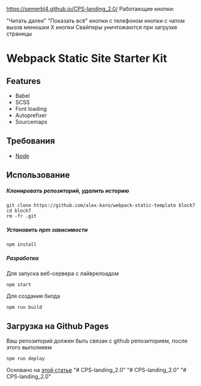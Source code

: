 https://semerbl4.github.io/CPS-landing_2.0/ Работающие кнопки:

"Читать далее"
"Показать всё"
кнопки с телефоном
кнопки с чатом
вызов менюшки
Х кнопки Свайперы уничтожаются при загрузке страницы


# Webpack Static Site Starter Kit

## Features

- Babel
- SCSS
- Font loading
- Autoprefixer
- Sourcemaps

## Требования

- [Node](https://nodejs.org/)

## Использование

##### Клонировать репозиторий, удалить историю

```
git clone https://github.com/alex-karo/webpack-static-template block7
cd block7
rm -fr .git
```

##### Установить npm зависимости

```
npm install
```

##### Разработка

Для запуска веб-сервера с лайврелоадом

```
npm start
```

Для создания билда

```
npm run build
```

## Загрузка на Github Pages

Ваш репозиторий должен быть связан с github репозиторием, после этого выполняем

```
npm run deploy
```

Основано на [этой статье](https://hackernoon.com/lets-start-with-webpack-4-91a0f1dba02e)
"# CPS-landing_2.0" 
"# CPS-landing_2.0" 
"# CPS-landing_2.0" 
